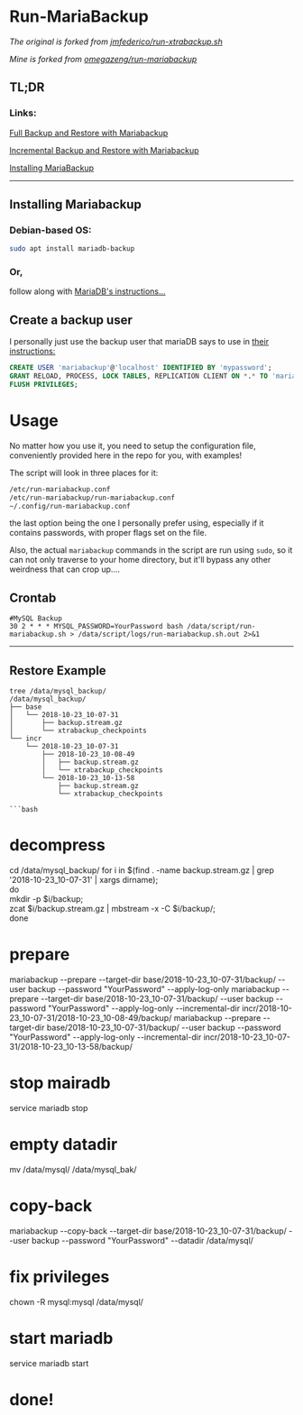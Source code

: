 # Run-MariaBackup

_The original is forked from [jmfederico/run-xtrabackup.sh](https://gist.github.com/jmfederico/1495347)_

_Mine is forked from [omegazeng/run-mariabackup](https://github.com/omegazeng/run-mariabackup)_

## TL;DR
### Links:

[Full Backup and Restore with Mariabackup](https://mariadb.com/kb/en/library/full-backup-and-restore-with-mariabackup/)

[Incremental Backup and Restore with Mariabackup](https://mariadb.com/kb/en/library/incremental-backup-and-restore-with-mariabackup/)

[Installing MariaBackup](https://mariadb.com/kb/en/library/mariabackup-overview/#installing-mariabackup)

* * *

## Installing Mariabackup

### Debian-based OS:

```bash
sudo apt install mariadb-backup
```

### Or,

follow along with [MariaDB's instructions...](https://mariadb.com/kb/en/library/mariabackup-overview/#installing-mariabackup)

## Create a backup user

I personally just use the backup user that mariaDB says to use in [their instructions:](https://mariadb.com/kb/en/library/mariabackup-overview/#authentication-and-privileges)

```sql
CREATE USER 'mariabackup'@'localhost' IDENTIFIED BY 'mypassword';
GRANT RELOAD, PROCESS, LOCK TABLES, REPLICATION CLIENT ON *.* TO 'mariabackup'@'localhost';
FLUSH PRIVILEGES;
```

# Usage

No matter how you use it, you need to setup the configuration file, conveniently provided here in the repo for you, with examples!

The script will look in three places for it:

```bash
/etc/run-mariabackup.conf
/etc/run-mariabackup/run-mariabackup.conf
~/.config/run-mariabackup.conf
```

the last option being the one I personally prefer using, especially if it contains passwords, with proper flags set on the file.

Also, the actual `mariabackup` commands in the script are run using `sudo`, so it can not only traverse to your home directory, but it'll bypass any other weirdness that can crop up.... 

## Crontab

    #MySQL Backup
    30 2 * * * MYSQL_PASSWORD=YourPassword bash /data/script/run-mariabackup.sh > /data/script/logs/run-mariabackup.sh.out 2>&1

* * *

## Restore Example

    tree /data/mysql_backup/
    /data/mysql_backup/
    ├── base
    │   └── 2018-10-23_10-07-31
    │       ├── backup.stream.gz
    │       └── xtrabackup_checkpoints
    └── incr
        └── 2018-10-23_10-07-31
            ├── 2018-10-23_10-08-49
            │   ├── backup.stream.gz
            │   └── xtrabackup_checkpoints
            └── 2018-10-23_10-13-58
                ├── backup.stream.gz
                └── xtrabackup_checkpoints

    ```bash

# decompress

  cd /data/mysql_backup/
  for i in $(find . -name backup.stream.gz | grep '2018-10-23_10-07-31' | xargs dirname); \
  do \
  mkdir -p $i/backup; \
  zcat $i/backup.stream.gz | mbstream -x -C $i/backup/; \
  done

# prepare

  mariabackup --prepare --target-dir base/2018-10-23_10-07-31/backup/ --user backup --password "YourPassword" --apply-log-only
  mariabackup --prepare --target-dir base/2018-10-23_10-07-31/backup/ --user backup --password "YourPassword" --apply-log-only --incremental-dir incr/2018-10-23_10-07-31/2018-10-23_10-08-49/backup/
  mariabackup --prepare --target-dir base/2018-10-23_10-07-31/backup/ --user backup --password "YourPassword" --apply-log-only --incremental-dir incr/2018-10-23_10-07-31/2018-10-23_10-13-58/backup/

# stop mairadb

  service mariadb stop

# empty datadir

  mv /data/mysql/ /data/mysql_bak/

# copy-back

  mariabackup --copy-back --target-dir base/2018-10-23_10-07-31/backup/ --user backup --password "YourPassword" --datadir /data/mysql/

# fix privileges

  chown -R mysql:mysql /data/mysql/

# start mariadb

  service mariadb start

# done!

```

```
